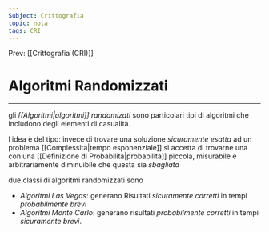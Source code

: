 ```yaml
---
Subject: Crittografia
topic: nota
tags: CRI
---
```


Prev: [[Crittografia (CRI)]]

# Algoritmi Randomizzati
---
gli _[[Algoritmi|algoritmi]] randomizati_ sono particolari tipi di algoritmi che includono degli elementi di casualità.

l idea è del tipo: 
invece di trovare una soluzione  _sicuramente esatta_ ad un problema [[Complessita|tempo esponenziale]] si accetta di trovarne una con una [[Definizione di Probabilita|probabilità]] piccola, misurabile e arbitrariamente diminuibile che questa sia _sbagliata_


due classi di algoritmi randomizzati sono
- _Algoritmi Las Vegas_: generano Risultati _sicuramente corretti_ in tempi _probabilmente brevi_ 
- _Algoritmi Monte Carlo_: generano risultati _probabilmente corretti_ in tempi _sicuramente brevi_.